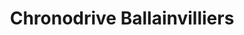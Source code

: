 ---
title: "Chronodrive Ballainvilliers"
url: /ballainvilliers/chronodrive-ballainvilliers/
shop: Dorfladen
---